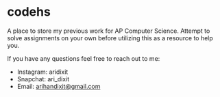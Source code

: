 # codehs
A place to store my previous work for AP Computer Science. Attempt to solve assignments on your own before utilizing this as a resource to help you.

If you have any questions feel free to reach out to me:
- Instagram: aridixit
- Snapchat: ari_dixit
- Email: arihandixit@gmail.com
